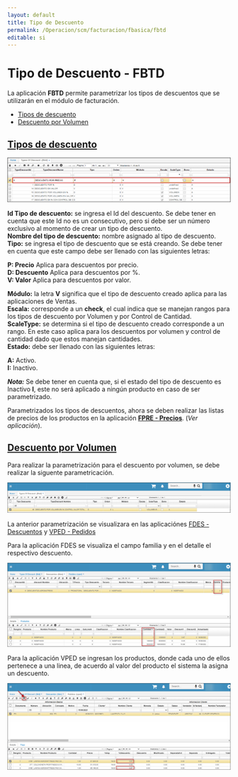 ```yaml
---
layout: default
title: Tipo de Descuento
permalink: /Operacion/scm/facturacion/fbasica/fbtd
editable: si
---
```


# Tipo de Descuento - FBTD

La aplicación **FBTD** permite parametrizar los tipos de descuentos que se utilizarán en el módulo de facturación.

- [Tipos de descuento](https://docs.oasiscom.com/Operacion/scm/facturacion/fbasica/fbtd#tipos-de-descuento)  
- [Descuento por Volumen](https://docs.oasiscom.com/Operacion/scm/facturacion/fbasica/fbtd#descuento-por-volumen)  


## [Tipos de descuento](https://docs.oasiscom.com/Operacion/scm/facturacion/fbasica/fbtd#tipos-de-descuento)  
![](fbtd1.png)

**Id Tipo de descuento:** se ingresa el Id del descuento. Se debe tener en cuenta que este Id no es un consecutivo, pero si debe ser un número exclusivo al momento de crear un tipo de descuento.  
**Nombre del tipo de descuento:** nombre asignado al tipo de descuento.  
**Tipo:** se ingresa el tipo de descuento que se está creando. Se debe tener en cuenta que este campo debe ser llenado con las siguientes letras:  

  **P: Precio** Aplica para descuentos por precio.  
  **D: Descuento** Aplica para descuentos por %.  
  **V: Valor** Aplica para descuentos por valor.  

**Módulo:** la letra **V** significa que el tipo de descuento creado aplica para las aplicaciones de Ventas.  
**Escala:** corresponde a un **check**, el cual indica que se manejan rangos para los tipos de descuento por Volumen y por Control de Cantidad.  
**ScaleType:** se determina si el tipo de descuento creado corresponde a un rango. En este caso aplica para los descuentos por volumen y control de cantidad dado que estos manejan cantidades.  
**Estado:** debe ser llenado con las siguientes letras:  

  **A:** Activo.  
  **I:** Inactivo.  


**_Nota:_** Se debe tener en cuenta que, si el estado del tipo de descuento es Inactivo **I**, este no será aplicado a ningún producto en caso de ser parametrizado.  

Parametrizados los tipos de descuentos, ahora se deben realizar las listas de precios de los productos en la aplicación [**FPRE - Precios**](http://docs.oasiscom.com/Operacion/scm/facturacion/fprecio/fpre). (_Ver aplicación_).    


## [Descuento por Volumen](https://docs.oasiscom.com/Operacion/scm/facturacion/fbasica/fbtd#descuento-por-volumen)   

Para realizar la parametrización para el descuento por volumen, se debe realizar la siguente parametricación.   

![](fbtd2.png)

La anterior parametrización se visualizara en las aplicaciónes [FDES - Descuentos](https://docs.oasiscom.com/Operacion/scm/facturacion/fprecio/fdes) y [VPED - Pedidos](https://docs.oasiscom.com/Operacion/scm/ventas/vpedido/vped)

Para la aplicación FDES se visualiza el campo familia y en el detalle el respectivo descuento.   

![](fbtd3.png)

Para la aplicación VPED se ingresan los productos, donde cada uno de ellos pertenece a una linea, de acuerdo al valor del producto el sistema la asigna un descuento.  

![](fbtd4.png)


